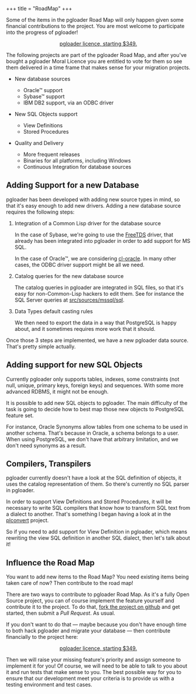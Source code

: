 +++
title = "RoadMap"
+++

Some of the items in the pgloader Road Map will only happen given some
financial contributions to the project. You are most welcome to participate
into the progress of pgloader!

<center>
    <a class="gumroad-button" href="https://gum.co/pgloader">
        pgloader licence, starting $349.
    </a>
</center>

The following projects are part of the pgloader Road Map, and after you've
bought a pgloader Moral Licence you are entitled to vote for them so see
them delivered in a time frame that makes sense for your migration projects.

  - New database sources

    - Oracle™ support
    - Sybase™ support
    - IBM DB2 support, via an ODBC driver
    
  - New SQL Objects support
  
    - View Definitions
    - Stored Procedures

  - Quality and Delivery
  
    - More frequent releases
    - Binaries for all platforms, including Windows
    - Continuous Integration for database sources

## Adding Support for a new Database 

pgloader has been developed with adding new source types in mind, so that
it's easy enough to add new drivers. Adding a new database source requires
the following steps:

  1. Integration of a Common Lisp driver for the database source
  
     In the case of Sybase, we're going to use the
     [FreeTDS](http://www.freetds.org) driver, that already has been
     integrated into pgloader in order to add support for MS SQL.
     
     In the case of Oracle™, we are considering
     [cl-oracle](https://github.com/archimag/cl-oracle). In many other
     cases, the ODBC driver support might be all we need.
     
  2. Catalog queries for the new database source
  
     The catalog queries in pgloader are integrated in SQL files, so that
     it's easy for non-Common-Lisp hackers to edit them. See for instance
     the SQL Server queries at
     [src/sources/mssql/sql](https://github.com/dimitri/pgloader/tree/master/src/sources/mssql/sql).
     
  3. Data Types default casting rules
  
     We then need to export the data in a way that PostgreSQL is happy
     about, and it sometimes requires more work that it should.
     
Once those 3 steps are implemented, we have a new pgloader data source.
That's pretty simple actually.

## Adding support for new SQL Objects

Currently pgloader only supports tables, indexes, some constraints (not
null, unique, primary keys, foreign keys) and sequences. With some more
advanced RDBMS, it might not be enough.

It is possible to add new SQL objects to pgloader. The main difficulty of
the task is going to decide how to best map those new objects to PostgreSQL
feature set.

For instance, Oracle Synonyms allow tables from one schema to be used in
another schema. That's because in Oracle, a schema belongs to a user. When
using PostgreSQL, we don't have that arbitrary limitation, and we don't need
synonyms as a result.

## Compilers, Transpilers

pgloader currently doesn't have a look at the SQL definition of objects, it
uses the catalog representation of them. So there's currently no SQL parser
in pgloader.

In order to support View Definitions and Stored Procedures, it will be
necessary to write SQL compilers that know how to transform SQL text from a
dialect to another. That's something I began having a look at in the
[plconvert](https://github.com/dimitri/plconvert) project.

So if you need to add support for View Definition in pgloader, which means
rewriting the view SQL definition in another SQL dialect, then let's talk
about it!

## Influence the Road Map

You want to add new items to the Road Map? You need existing items being
taken care of now? Then contribute to the road map!

There are two ways to contribute to pgloader Road Map. As it's a fully Open
Source project, you can of course implement the feature yourself and
contribute it to the project. To do that, [fork the project on
github](https://github.com/dimitri/pgloader) and get started, then submit a
*Pull Request*. As usual.

If you don't want to do that — maybe because you don't have enough time to
both hack pgloader and migrate your database — then contribute financially
to the project here:

<center>
    <a class="gumroad-button" href="https://gum.co/pgloader">
        pgloader licence, starting $349.
    </a>
</center>

Then we will raise your missing feature's priority and assign someone to
implement it for you! Of course, we will need to be able to talk to you
about it and run tests that make sense to you. The best possible way for you
to ensure that our development meet your criteria is to provide us with a
testing environment and test cases.
